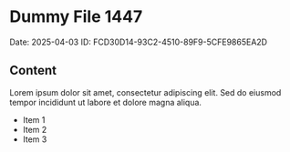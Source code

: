 # Dummy File 1447

Date: 2025-04-03
ID: FCD30D14-93C2-4510-89F9-5CFE9865EA2D

## Content

Lorem ipsum dolor sit amet, consectetur adipiscing elit.
Sed do eiusmod tempor incididunt ut labore et dolore magna aliqua.

* Item 1
* Item 2
* Item 3

